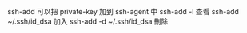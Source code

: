 ssh-add 可以把 private-key 加到 ssh-agent 中
ssh-add -l 查看
ssh-add ~/.ssh/id_dsa 加入
ssh-add -d ~/.ssh/id_dsa 刪除
